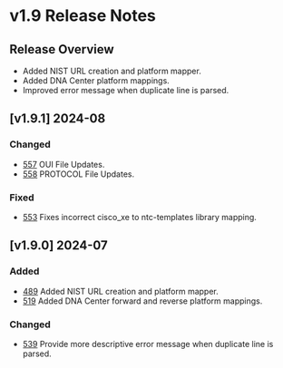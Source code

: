 # v1.9 Release Notes

## Release Overview

- Added NIST URL creation and platform mapper.
- Added DNA Center platform mappings.
- Improved error message when duplicate line is parsed.

## [v1.9.1] 2024-08

### Changed

- [557](https://github.com/networktocode/netutils/pull/557) OUI File Updates.
- [558](https://github.com/networktocode/netutils/pull/558) PROTOCOL File Updates.

### Fixed

- [553](https://github.com/networktocode/netutils/pull/553) Fixes incorrect cisco_xe to ntc-templates library mapping.

## [v1.9.0] 2024-07

### Added

- [489](https://github.com/networktocode/netutils/pull/489) Added NIST URL creation and platform mapper.
- [519](https://github.com/networktocode/netutils/pull/519) Added DNA Center forward and reverse platform mappings.

### Changed

- [539](https://github.com/networktocode/netutils/pull/539) Provide more descriptive error message when duplicate line is parsed.
